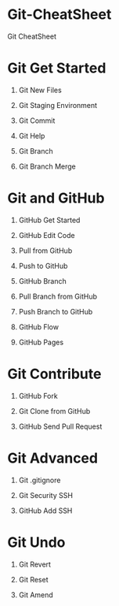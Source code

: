 # Git-CheatSheet
Git CheatSheet


# Git Get Started
1) Git New Files

2) Git Staging Environment

3) Git Commit

4) Git Help

5) Git Branch

6) Git Branch Merge

# Git and GitHub
1) GitHub Get Started

2) GitHub Edit Code

3) Pull from GitHub

4) Push to GitHub

5) GitHub Branch

6) Pull Branch from GitHub

7) Push Branch to GitHub

8) GitHub Flow

9) GitHub Pages

# Git Contribute
1) GitHub Fork

2) Git Clone from GitHub

3) GitHub Send Pull Request

# Git Advanced
1) Git .gitignore

2) Git Security SSH

3) GitHub Add SSH

# Git Undo
1) Git Revert

2) Git Reset

3) Git Amend
